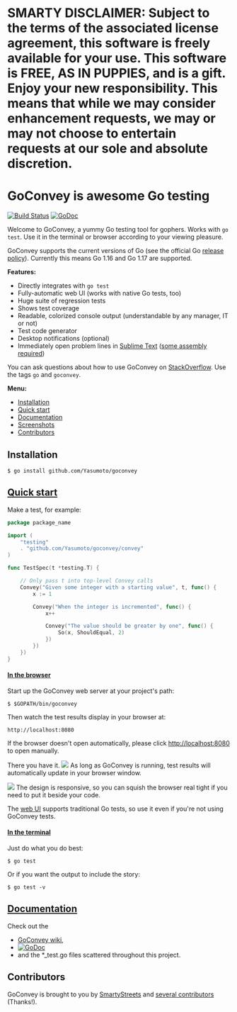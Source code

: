 # SMARTY DISCLAIMER: Subject to the terms of the associated license agreement, this software is freely available for your use. This software is FREE, AS IN PUPPIES, and is a gift. Enjoy your new responsibility. This means that while we may consider enhancement requests, we may or may not choose to entertain requests at our sole and absolute discretion.

GoConvey is awesome Go testing
==============================

[![Build Status](https://app.travis-ci.com/Yasumoto/goconvey.svg?branch=master)](https://app.travis-ci.com/Yasumoto/goconvey)
[![GoDoc](https://godoc.org/github.com/Yasumoto/goconvey?status.svg)](http://godoc.org/github.com/Yasumoto/goconvey)


Welcome to GoConvey, a yummy Go testing tool for gophers. Works with `go test`. Use it in the terminal or browser according to your viewing pleasure.

GoConvey supports the current versions of Go (see the official Go
[release policy](https://golang.org/doc/devel/release#policy)). Currently
this means Go 1.16 and Go 1.17 are supported.

**Features:**

- Directly integrates with `go test`
- Fully-automatic web UI (works with native Go tests, too)
- Huge suite of regression tests
- Shows test coverage
- Readable, colorized console output (understandable by any manager, IT or not)
- Test code generator
- Desktop notifications (optional)
- Immediately open problem lines in [Sublime Text](http://www.sublimetext.com) ([some assembly required](https://github.com/asuth/subl-handler))


You can ask questions about how to use GoConvey on [StackOverflow](http://stackoverflow.com/questions/ask?tags=goconvey,go&title=GoConvey%3A%20). Use the tags `go` and `goconvey`.

**Menu:**

- [Installation](#installation)
- [Quick start](#quick-start)
- [Documentation](#documentation)
- [Screenshots](#screenshots)
- [Contributors](#contributors)




Installation
------------

	$ go install github.com/Yasumoto/goconvey

[Quick start](https://github.com/Yasumoto/goconvey/wiki#get-going-in-25-seconds)
-----------

Make a test, for example:

```go
package package_name

import (
    "testing"
    . "github.com/Yasumoto/goconvey/convey"
)

func TestSpec(t *testing.T) {

	// Only pass t into top-level Convey calls
	Convey("Given some integer with a starting value", t, func() {
		x := 1

		Convey("When the integer is incremented", func() {
			x++

			Convey("The value should be greater by one", func() {
				So(x, ShouldEqual, 2)
			})
		})
	})
}
```


#### [In the browser](https://github.com/Yasumoto/goconvey/wiki/Web-UI)

Start up the GoConvey web server at your project's path:

	$ $GOPATH/bin/goconvey

Then watch the test results display in your browser at:

	http://localhost:8080


If the browser doesn't open automatically, please click [http://localhost:8080](http://localhost:8080) to open manually.

There you have it.
![](http://d79i1fxsrar4t.cloudfront.net/goconvey.co/gc-1-dark.png)
As long as GoConvey is running, test results will automatically update in your browser window.

![](http://d79i1fxsrar4t.cloudfront.net/goconvey.co/gc-5-dark.png)
The design is responsive, so you can squish the browser real tight if you need to put it beside your code.


The [web UI](https://github.com/Yasumoto/goconvey/wiki/Web-UI) supports traditional Go tests, so use it even if you're not using GoConvey tests.



#### [In the terminal](https://github.com/Yasumoto/goconvey/wiki/Execution)

Just do what you do best:

    $ go test

Or if you want the output to include the story:

    $ go test -v


[Documentation](https://github.com/Yasumoto/goconvey/wiki)
-----------

Check out the

- [GoConvey wiki](https://github.com/Yasumoto/goconvey/wiki),
- [![GoDoc](https://godoc.org/github.com/Yasumoto/goconvey?status.png)](http://godoc.org/github.com/Yasumoto/goconvey)
- and the *_test.go files scattered throughout this project.

Contributors
----------------------

GoConvey is brought to you by [SmartyStreets](https://github.com/smartystreets) and [several contributors](https://github.com/Yasumoto/goconvey/graphs/contributors) (Thanks!).
